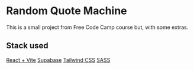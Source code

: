 # Random Quote Machine

This is a small project from Free Code Camp course but, with some extras.

## Stack used

[React + Vite]()
[Supabase]()
[Tailwind CSS]()
[SASS]()